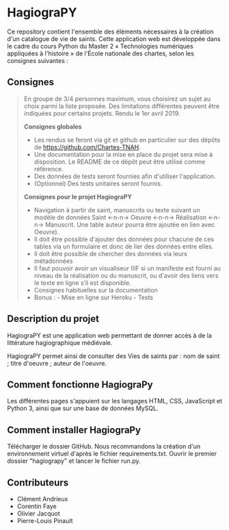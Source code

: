 # HagiograPY
Ce repository contient l'ensemble des éléments nécessaires à la création d'un catalogue de vie de saints. Cette application web est développée dans le cadre du cours Python du Master 2 « Technologies numériques appliquées à l'histoire » de l'École nationale des chartes, selon les consignes suivantes :

## Consignes 
> En groupe de 3/4 personnes maximum, vous choisirez un sujet au choix parmi la liste proposée. Des limitations différentes peuvent être indiquées pour certains projets. Rendu le 1er avril 2019.  
>  
> **Consignes globales**  
> - Les rendus se feront via git et github en particulier sur des dépôts de https://github.com/Chartes-TNAH.
> - Une documentation pour la mise en place du projet sera mise à disposition. Le README de ce dépôt peut être utilisé comme référence.
> - Des données de tests seront fournies afin d'utiliser l'application.
> - (Optionnel) Des tests unitaires seront fournis. 
>
> **Consignes pour le projet HagiograPY**
> - Navigation à partir de saint, manuscrits ou texte suivant un modèle de données Saint <-n-n-> Oeuvre <-n-n-> Réalisation <-n-n-> Manuscrit. Une table auteur pourra être ajoutée en lien avec Oeuvre).
> - Il doit être possible d'ajouter des données pour chacune de ces tables via un formulaire et donc de lier des données entre elles.
> - Il doit être possible de chercher des données via leurs métadonnées
> - Il faut pouvoir avoir un visualiseur IIIF si un manifeste est fourni au niveau de la réalisation ou du manuscrit, ou d'avoir des liens vers le texte en ligne s’il est disponible.
> - Consignes habituelles sur la documentation
> - Bonus : - Mise en ligne sur Heroku
>           - Tests

## Description du projet
HagiograPY est une application web permettant de donner accès à de la littérature hagiographique médiévale.

HagiograPY permet ainsi de consulter des Vies de saints par :
    nom de saint ;
    titre d'oeuvre ;
    auteur de l'oeuvre.

## Comment fonctionne HagiograPy
Les différentes pages s'appuient sur les langages HTML, CSS, JavaScript et Python 3, ainsi que sur une base de données MySQL.

## Comment installer HagiograPy
Télécharger le dossier GitHub.
Nous recommandons la création d'un environnement virtuel d'après le fichier requirements.txt.
Ouvrir le premier dossier "hagiograpy" et lancer le fichier run.py.

## Contributeurs
- Clément Andrieux
- Corentin Faye
- Olivier Jacquot
- Pierre-Louis Pinault